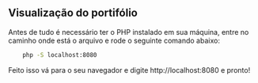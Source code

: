 
## Visualização do portifólio

Antes de tudo é necessário ter o PHP instalado em sua máquina, entre no caminho onde está o arquivo e rode o seguinte comando abaixo: 

```bash
    php -S localhost:8080
```

Feito isso vá para o seu navegador e digite http://localhost:8080 e pronto!

